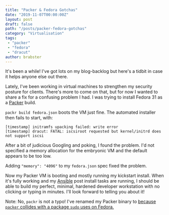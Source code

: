 ```yaml
---
title: "Packer & Fedora Gotchas"
date: "2019-11-07T00:00:00Z"
layout: post
draft: false
path: "/posts/packer-fedora-gotchas"
category: "Virtualisation"
tags:
 - "packer"
 - "fedora"
 - "dracut"
author: brabster
---
```


It's been a while!
I've got lots on my blog-backlog but here's a tidbit in case it helps anyone else out there.

Lately, I've been working in virtual machines to strengthen my security posture for clients.
There's more to come on that, but for now I wanted to share a fix for a confusing problem I had.
I was trying to install Fedora 31 as a [Packer](https://www.packer.io/) build.

`packr build fedora.json` boots the VM just fine. The automated installer then fails to start, with:

```
[timestamp] initramfs upacking failed: write error
[timestamp] dracut: FATAL: iscsiroot requested but kernel/initrd does not support iscsi
```

After a bit of judicious Googling and poking, I found the problem.
I'd not specified a memory allocation for the embryonic VM and the default appears to be too low.

Adding `"memory": "4096"` to my `fedora.json` spec fixed the problem.

Now my Packer VM is booting and mostly running my kickstart install.
When it's fully working and my [Ansible](https://www.ansible.com/) post install tasks are running,
I should be able to build my perfect, minimal, hardened developer workstation with no clicking or typing in minutes.
I'll look forward to telling you about it!

Note: No, `packr` is not a typo! I've renamed my Packer binary to [because `packer` collides with a package `sudo` uses on Fedora.](https://github.com/cracklib/cracklib/issues/7)
